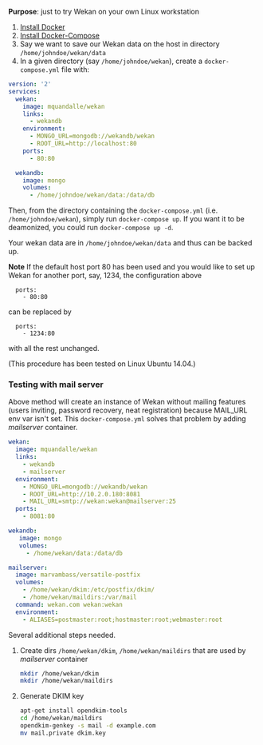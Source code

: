 **Purpose**: just to try Wekan on your own Linux workstation

1. [Install Docker](http://docs.docker.com/linux/step_one/)
1. [Install Docker-Compose](http://docs.docker.com/compose/install/)
1. Say we want to save our Wekan data on the host in directory `/home/johndoe/wekan/data`
1. In a given directory (say `/home/johndoe/wekan`), create a `docker-compose.yml` file with:

```yaml
version: '2'
services:
  wekan:
    image: mquandalle/wekan
    links:
      - wekandb
    environment:
      - MONGO_URL=mongodb://wekandb/wekan
      - ROOT_URL=http://localhost:80
    ports:
      - 80:80

  wekandb:
    image: mongo
    volumes:
      - /home/johndoe/wekan/data:/data/db
```

Then, from the directory containing the `docker-compose.yml` (i.e. `/home/johndoe/wekan`), simply run `docker-compose up`. If you want it to be deamonized, you could run `docker-compose up -d`.

Your wekan data are in `/home/johndoe/wekan/data` and thus can be backed up.

**Note**
If the default host port 80 has been used and you would like to set up Wekan for another port, say, 1234, the configuration above
```
  ports:
    - 80:80
```
can be replaced by
```
  ports:
    - 1234:80
```
with all the rest unchanged. 

(This procedure has been tested on Linux Ubuntu 14.04.)

### Testing with mail server

Above method will create an instance of Wekan without mailing features (users inviting, password recovery, neat registration) because MAIL_URL env var isn't set. This `docker-compose.yml` solves that problem by adding *mailserver* container.  

```yaml
wekan:
  image: mquandalle/wekan
  links:
    - wekandb
    - mailserver
  environment:
    - MONGO_URL=mongodb://wekandb/wekan
    - ROOT_URL=http://10.2.0.180:8081
    - MAIL_URL=smtp://wekan:wekan@mailserver:25
  ports:
    - 8081:80

wekandb:
   image: mongo
   volumes:
     - /home/wekan/data:/data/db

mailserver:
  image: marvambass/versatile-postfix
  volumes:
    - /home/wekan/dkim:/etc/postfix/dkim/
    - /home/wekan/maildirs:/var/mail
  command: wekan.com wekan:wekan
  environment:
    - ALIASES=postmaster:root;hostmaster:root;webmaster:root
```

Several additional steps needed.

1. Create dirs `/home/wekan/dkim`, `/home/wekan/maildirs` that are used by *mailserver* container

    ```bash
    mkdir /home/wekan/dkim
    mkdir /home/wekan/maildirs
    ```
2. Generate DKIM key

    ```bash
    apt-get install opendkim-tools
    cd /home/wekan/maildirs
    opendkim-genkey -s mail -d example.com
    mv mail.private dkim.key
    ```